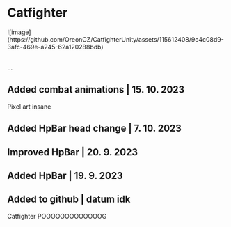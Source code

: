 <h1>Catfighter</h1>
![image](https://github.com/OreonCZ/CatfighterUnity/assets/115612408/9c4c08d9-3afc-469e-a245-62a120288bdb)

<br>...

<h2>Added combat animations | 15. 10. 2023</h2>
Pixel art insane
<h2>Added HpBar head change | 7. 10. 2023</h2>
<h2>Improved HpBar | 20. 9. 2023</h2>
<h2>Added HpBar | 19. 9. 2023</h2>
<h2>Added to github | datum idk</h2>
Catfighter POOOOOOOOOOOOOG
